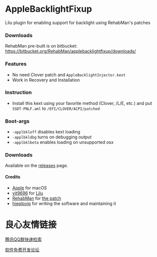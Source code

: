 AppleBacklightFixup
===================

Lilu plugin for enabling support for backlight using RehabMan's patches

### Downloads

RehabMan pre-built is on bitbucket: https://bitbucket.org/RehabMan/applebacklightfixup/downloads/

### Features
- No need Clover patch and `AppleBacklightInjector.kext`
- Work in Recovery and Installation

### Instruction
- Install this kext using your favorite method (Clover, /L/E, etc.) and put `SSDT-PNLF.aml` to `/EFI/CLOVER/ACPI/patched`

### Boot-args
- `-applbkloff` disables kext loading
- `-applbkldbg` turns on debugging output
- `-applbklbeta` enables loading on unsupported osx

### Downloads
Available on the [releases](https://github.com/hieplpvip/AppleBacklightFixup/releases) page.

#### Credits
- [Apple](https://www.apple.com) for macOS  
- [vit9696](https://github.com/vit9696) for [Lilu](https://github.com/acidanthera/Lilu)
- [RehabMan](https://www.tonymacx86.com/members/rehabman.429483/) for [the patch](https://www.tonymacx86.com/threads/guide-laptop-backlight-control-using-applebacklightinjector-kext.218222/)
- [hieplpvip](https://github.com/hieplpvip/) for writing the software and maintaining it


 # 良心友情链接

[腾讯QQ群快速检索](http://u.720life.cn/s/8cf73f7c)

[软件免费开发论坛](http://u.720life.cn/s/bbb01dc0)